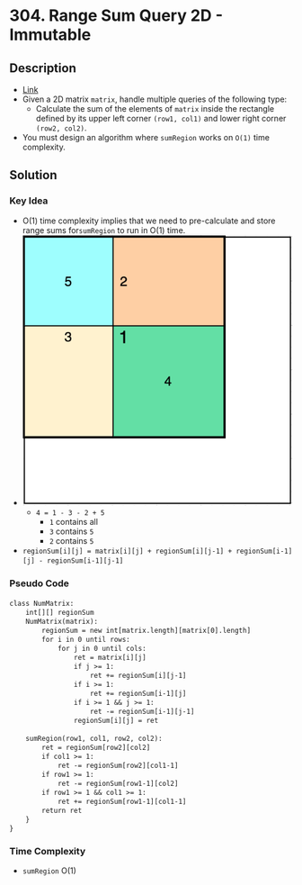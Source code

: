 # 304. Range Sum Query 2D - Immutable

## Description
- [Link](https://leetcode.com/problems/range-sum-query-2d-immutable)
- Given a 2D matrix `matrix`, handle multiple queries of the following type:
  - Calculate the sum of the elements of `matrix` inside the rectangle defined by its upper left corner `(row1, col1)` and lower right corner `(row2, col2)`.
- You must design an algorithm where `sumRegion` works on `O(1)` time complexity.

## Solution
### Key Idea
- O(1) time complexity implies that we need to pre-calculate and store range sums for`sumRegion` to run in O(1) time.
- ![image](304.png)
  - `4 = 1 - 3 - 2 + 5`
    - `1` contains all
    - `3` contains `5`
    - `2` contains `5`
- `regionSum[i][j] = matrix[i][j] + regionSum[i][j-1] + regionSum[i-1][j] - regionSum[i-1][j-1]`

### Pseudo Code
```
class NumMatrix:
    int[][] regionSum
    NumMatrix(matrix):
        regionSum = new int[matrix.length][matrix[0].length]
        for i in 0 until rows:
            for j in 0 until cols:
                ret = matrix[i][j]
                if j >= 1:
                    ret += regionSum[i][j-1]
                if i >= 1:
                    ret += regionSum[i-1][j]
                if i >= 1 && j >= 1:
                    ret -= regionSum[i-1][j-1]
                regionSum[i][j] = ret
    
    sumRegion(row1, col1, row2, col2):
        ret = regionSum[row2][col2]
        if col1 >= 1:
            ret -= regionSum[row2][col1-1]
        if row1 >= 1:
            ret -= regionSum[row1-1][col2]
        if row1 >= 1 && col1 >= 1:
            ret += regionSum[row1-1][col1-1]
        return ret
    }
}
```

### Time Complexity
- `sumRegion` O(1)